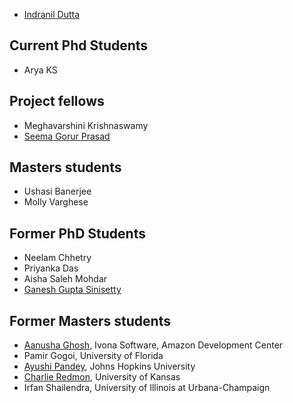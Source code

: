 * [Indranil Dutta](indranil.md)

## Current Phd Students

* Arya KS

## Project fellows
* Meghavarshini Krishnaswamy
* [Seema Gorur Prasad](https://scholar.google.co.in/citations?user=ALtM_ngAAAAJ&hl=en)

## Masters students
* Ushasi Banerjee
* Molly Varghese

## Former PhD Students
* Neelam Chhetry
* Priyanka Das
* Aisha Saleh Mohdar
* [Ganesh Gupta Sinisetty](https://scholar.google.com/citations?user=8eeTZAYAAAAJ&hl=en)

## Former Masters students
* [Aanusha Ghosh](https://www.linkedin.com/in/aanusha-ghosh-96719557/), Ivona Software, Amazon Development Center
* Pamir Gogoi, University of Florida
* [Ayushi Pandey](https://scholar.google.co.in/citations?user=v_2A9F0AAAAJ&hl=en), Johns Hopkins University
* [Charlie Redmon](http://redmonc.github.io/), University of Kansas
* Irfan Shailendra, University of Illinois at Urbana-Champaign
